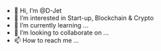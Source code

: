 - 👋 Hi, I’m @D-Jet
- 👀 I’m interested in Start-up, Blockchain & Crypto
- 🌱 I’m currently learning ...
- 💞️ I’m looking to collaborate on ...
- 📫 How to reach me ...

<!---
D-Jet/D-Jet is a ✨ special ✨ repository because its `README.md` (this file) appears on your GitHub profile.
You can click the Preview link to take a look at your changes.
--->
